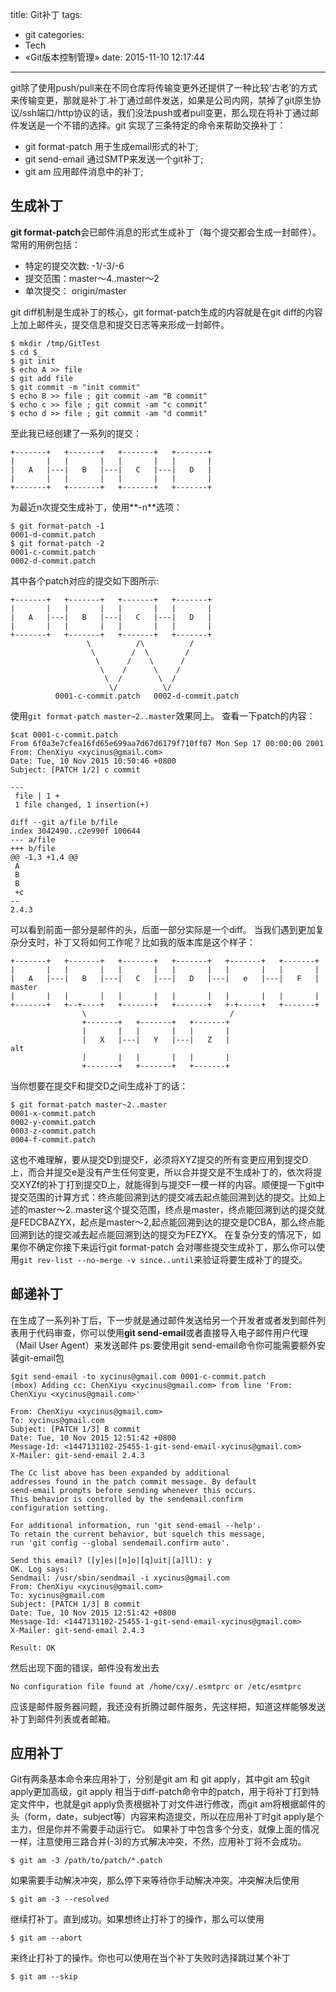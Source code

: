 title: Git补丁
tags:
  - git
categories:
  - Tech
  - «Git版本控制管理»
date: 2015-11-10 12:17:44

---
git除了使用push/pull来在不同仓库将传输变更外还提供了一种比较‘古老’的方式来传输变更，那就是补丁.补丁通过邮件发送，如果是公司内网，禁掉了git原生协议/ssh端口/http协议的话，我们没法push或者pull变更，那么现在将补丁通过邮件发送是一个不错的选择。git 实现了三条特定的命令来帮助交换补丁：
* git format-patch 用于生成email形式的补丁;
* git send-email 通过SMTP来发送一个git补丁;
* git am 应用邮件消息中的补丁;

<!--more-->
## 生成补丁
**git format-patch**会已邮件消息的形式生成补丁（每个提交都会生成一封邮件）。
常用的用例包括：
* 特定的提交次数: -1/-3/-6
* 提交范围：master～4..master～2
* 单次提交： origin/master

git diff机制是生成补丁的核心，git format-patch生成的内容就是在git diff的内容上加上邮件头，提交信息和提交日志等来形成一封邮件。

	$ mkdir /tmp/GitTest 
	$ cd $_
	$ git init
	$ echo A >> file 
	$ git add file
	$ git commit -m "init commit"
	$ echo B >> file ; git commit -am "B commit"
	$ echo c >> file ; git commit -am "c commit"
	$ echo d >> file ; git commit -am "d commit"
至此我已经创建了一系列的提交：

	+-------+   +-------+   +-------+   +-------+
	|       |   |       |   |       |   |       |
	|   A   |---|   B   |---|   C   |---|   D   |
	|       |   |       |   |       |   |       |
	+-------+   +-------+   +-------+   +-------+
为最近n次提交生成补丁，使用**-n**选项：

	$ git format-patch -1
	0001-d-commit.patch
	$ git format-patch -2
	0001-c-commit.patch
	0002-d-commit.patch
其中各个patch对应的提交如下图所示:

	+-------+   +-------+   +-------+   +-------+
	|       |   |       |   |       |   |       |
	|   A   |---|   B   |---|   C   |---|   D   |
	|       |   |       |   |       |   |       |
	+-------+   +-------+   +-------+   +-------+
	                 \          /\          /
	                  \        /  \        /
	                   \      /    \      /
	                    \    /      \    / 
	                     \  /        \  / 
	                      \/          \/
	          0001-c-commit.patch   0002-d-commit.patch
使用`git format-patch master~2..master`效果同上。
查看一下patch的内容：

	$cat 0001-c-commit.patch
	From 6f0a3e7cfea16fd65e699aa7d67d6179f710ff07 Mon Sep 17 00:00:00 2001
	From: ChenXiyu <xycinus@gmail.com>
	Date: Tue, 10 Nov 2015 10:50:46 +0800
	Subject: [PATCH 1/2] c commit

	---
	 file | 1 +
	 1 file changed, 1 insertion(+)

	diff --git a/file b/file
	index 3042490..c2e990f 100644
	--- a/file
	+++ b/file
	@@ -1,3 +1,4 @@
	 A
	 B
	 B
	 +c
	-- 
	2.4.3
可以看到前面一部分是邮件的头，后面一部分实际是一个diff。
当我们遇到更加复杂分支时，补丁又将如何工作呢？比如我的版本库是这个样子：

	+-------+   +-------+   +-------+   +-------+   +-------+   +-------+
	|       |   |       |   |       |   |       |   |       |   |       |
	|   A   |---|   B   |---|   C   |---|   D   |---|   e   |---|   F   |       master
	|       |   |       |   |       |   |       |   |       |   |       |
	+-------+   +--+----+   +-------+   +-------+   +-+-----+   +-------+
                	\                                /
                  	+-------+   +-------+   +-------+
                  	|       |   |       |   |       |
                  	|   X   |---|   Y   |---|   Z   |                         alt
                  	|       |   |       |   |       |
                  	+-------+   +-------+   +-------+
当你想要在提交F和提交D之间生成补丁的话：

	$ git format-patch master~2..master
	0001-x-commit.patch
	0002-y-commit.patch
	0003-z-commit.patch
	0004-f-commit.patch
这也不难理解，要从提交D到提交F，必须将XYZ提交的所有变更应用到提交D上，而合并提交e是没有产生任何变更，所以合并提交是不生成补丁的，依次将提交XYZf的补丁打到提交D上，就能得到与提交F一模一样的内容。顺便提一下git中提交范围的计算方式：终点能回溯到达的提交减去起点能回溯到达的提交。比如上述的master～2..master这个提交范围，终点是master，终点能回溯到达的提交就是FEDCBAZYX，起点是master～2,起点能回溯到达的提交是DCBA，那么终点能回溯到达的提交减去起点能回溯到达的提交为FEZYX。
在复杂分支的情况下，如果你不确定你接下来运行git format-patch 会对哪些提交生成补丁，那么你可以使用`git rev-list --no-merge -v since..until`来验证将要生成补丁的提交。
## 邮递补丁
在生成了一系列补丁后，下一步就是通过邮件发送给另一个开发者或者发到邮件列表用于代码审查，你可以使用**git send-email**或者直接导入电子邮件用户代理（Mail User Agent）来发送邮件
ps:要使用git send-email命令你可能需要额外安装git-email包

	$git send-email -to xycinus@gmail.com 0001-c-commit.patch
	(mbox) Adding cc: ChenXiyu <xycinus@gmail.com> from line 'From: ChenXiyu <xycinus@gmail.com>'

	From: ChenXiyu <xycinus@gmail.com>
	To: xycinus@gmail.com
	Subject: [PATCH 1/3] B commit
	Date: Tue, 10 Nov 2015 12:51:42 +0800
	Message-Id: <1447131102-25455-1-git-send-email-xycinus@gmail.com>
	X-Mailer: git-send-email 2.4.3

	The Cc list above has been expanded by additional
	addresses found in the patch commit message. By default
	send-email prompts before sending whenever this occurs.
	This behavior is controlled by the sendemail.confirm
	configuration setting.

	For additional information, run 'git send-email --help'.
	To retain the current behavior, but squelch this message,
	run 'git config --global sendemail.confirm auto'.

	Send this email? ([y]es|[n]o|[q]uit|[a]ll): y
	OK. Log says:
	Sendmail: /usr/sbin/sendmail -i xycinus@gmail.com
	From: ChenXiyu <xycinus@gmail.com>
	To: xycinus@gmail.com
	Subject: [PATCH 1/3] B commit
	Date: Tue, 10 Nov 2015 12:51:42 +0800
	Message-Id: <1447131102-25455-1-git-send-email-xycinus@gmail.com>
	X-Mailer: git-send-email 2.4.3

	Result: OK
然后出现下面的错误，邮件没有发出去

	No configuration file found at /home/cxy/.esmtprc or /etc/esmtprc
应该是邮件服务器问题，我还没有折腾过邮件服务，先这样把，知道这样能够发送补丁到邮件列表或者邮箱。
## 应用补丁
Git有两条基本命令来应用补丁，分别是git am 和 git apply，其中git am 较git apply更加高级，git apply 相当于diff-patch命令中的patch，用于将补丁打到特定文件中，也就是git apply负责根据补丁对文件进行修改，而git am将根据邮件的头（form，date，subject等）内容来构造提交，所以在应用补丁时git apply是个主力，但是你并不需要手动运行它。
如果补丁中包含多个分支，就像上面的情况一样，注意使用三路合并(-3)的方式解决冲突，不然，应用补丁将不会成功。

	$ git am -3 /path/to/patch/*.patch
如果需要手动解决冲突，那么停下来等待你手动解决冲突。冲突解决后使用

	$ git am -3 --resolved
继续打补丁。直到成功。如果想终止打补丁的操作，那么可以使用

	$ git am --abort
来终止打补丁的操作。你也可以使用在当个补丁失败时选择跳过某个补丁
	
	$ git am --skip
